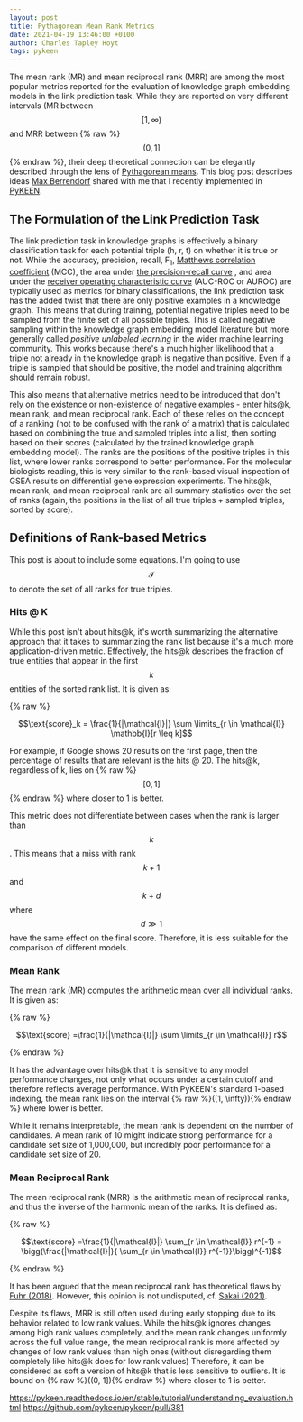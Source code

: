 ```yaml
---
layout: post
title: Pythagorean Mean Rank Metrics
date: 2021-04-19 13:46:00 +0100
author: Charles Tapley Hoyt
tags: pykeen
---
```

The mean rank (MR) and mean reciprocal rank (MRR) are among the most popular metrics reported for the evaluation of
knowledge graph embedding models in the link prediction task. While they are reported on very different intervals
(MR between $$[1,\infty)$$ and MRR between {% raw %}$$(0, 1]$${% endraw %}, their deep theoretical
connection can be elegantly described through the lens
of [Pythagorean means](https://en.wikipedia.org/wiki/Pythagorean_means). This blog post describes
ideas [Max Berrendorf](https://github.com/mberr) shared with me that I recently implemented in
[PyKEEN](https://github.com/pykeen/).

## The Formulation of the Link Prediction Task

The link prediction task in knowledge graphs is effectively a binary classification task for each potential triple
(h, r, t) on whether it is true or not. While the accuracy, precision, recall, F<sub>1</sub>,
[Matthews correlation coefficient](https://en.wikipedia.org/wiki/Matthews_correlation_coefficient) (MCC), the area under
[the precision-recall curve](https://scikit-learn.org/stable/modules/generated/sklearn.metrics.precision_recall_curve.html)
, and area under
the [receiver operating characteristic curve](https://en.wikipedia.org/wiki/Receiver_operating_characteristic)
(AUC-ROC or AUROC) are typically used as metrics for binary classifications, the link prediction task has the added
twist that there are only positive examples in a knowledge graph. This means that during training, potential negative
triples need to be sampled from the finite set of all possible triples. This is called negative sampling within the
knowledge graph embedding model literature but more generally called *positive unlabeled learning* in the wider machine
learning community. This works because there's a much higher likelihood that a triple not already in the knowledge graph
is negative than positive. Even if a triple is sampled that should be positive, the model and training algorithm should
remain robust.

This also means that alternative metrics need to be introduced that don't rely on the existence or non-existence of
negative examples - enter hits@k, mean rank, and mean reciprocal rank. Each of these relies on the concept of a
ranking (not to be confused with the rank of a matrix) that is calculated based on combining the true and sampled
triples into a list, then sorting based on their scores (calculated by the trained knowledge graph embedding model). The
ranks are the positions of the positive triples in this list, where lower ranks correspond to better performance. For
the molecular biologists reading, this is very similar to the rank-based visual inspection of GSEA results on
differential gene expression experiments. The hits@k, mean rank, and mean reciprocal rank are all summary statistics
over the set of ranks (again, the positions in the list of all true triples + sampled triples, sorted by score).

## Definitions of Rank-based Metrics

This post is about to include some equations. I'm going to use $$\mathcal{I}$$ to denote the set of all ranks for true
triples.

### Hits @ K

While this post isn't about hits@k, it's worth summarizing the alternative approach that it takes to summarizing the
rank list because it's a much more application-driven metric. Effectively, the hits@k describes the fraction of true
entities that appear in the first $$k$$ entities of the sorted rank list. It is given as:

{% raw %}

$$\text{score}_k = \frac{1}{|\mathcal{I}|} \sum \limits_{r \in \mathcal{I}} \mathbb{I}[r \leq k]$$

For example, if Google shows 20 results on the first page, then the percentage of results that are relevant is the hits
@ 20. The hits@k, regardless of k, lies on {% raw %}$$[0,1]$${% endraw %} where closer to 1 is better.

This metric does not differentiate between cases when the rank is larger than $$k$$. This means that a miss with rank
$$k+1$$ and $$k+d$$ where $$d \gg 1$$ have the same effect on the final score. Therefore, it is less suitable for the
comparison of different models.

### Mean Rank

The mean rank (MR) computes the arithmetic mean over all individual ranks. It is given as:

{% raw %}

$$\text{score} =\frac{1}{|\mathcal{I}|} \sum \limits_{r \in \mathcal{I}} r$$

{% endraw %}

It has the advantage over hits@k that it is sensitive to any model performance changes, not only what occurs under a
certain cutoff and therefore reflects average performance. With PyKEEN's standard 1-based indexing, the mean rank lies
on the interval {% raw %}\([1, \infty)\){% endraw %} where lower is better.

While it remains interpretable, the mean rank is dependent on the number of candidates. A mean rank of 10 might indicate
strong performance for a candidate set size of 1,000,000, but incredibly poor performance for a candidate set size of
20.

### Mean Reciprocal Rank

The mean reciprocal rank (MRR) is the arithmetic mean of reciprocal ranks, and thus the inverse of the harmonic mean of
the ranks. It is defined as:

{% raw %}

$$\text{score} =\frac{1}{|\mathcal{I}|} \sum_{r \in \mathcal{I}} r^{-1} = \bigg(\frac{|\mathcal{I}|}{ \sum_{r \in
\mathcal{I}} r^{-1}}\bigg)^{-1}$$

{% endraw %}

It has been argued that the mean reciprocal rank has theoretical flaws by
[Fuhr (2018)](https://pykeen.readthedocs.io/en/latest/references.html#fuhr2018). However, this opinion is not
undisputed, cf. [Sakai (2021)](https://pykeen.readthedocs.io/en/latest/references.html#sakai2021).

Despite its flaws, MRR is still often used during early stopping due to its behavior related to low rank values. While
the hits@k ignores changes among high rank values completely, and the mean rank changes uniformly across the full value
range, the mean reciprocal rank is more affected by changes of low rank values than high ones
(without disregarding them completely like hits@k does for low rank values)
Therefore, it can be considered as soft a version of hits@k that is less sensitive to outliers. It is bound on {% raw
%}\((0, 1]\){% endraw %} where closer to 1 is better.

https://pykeen.readthedocs.io/en/stable/tutorial/understanding_evaluation.html
https://github.com/pykeen/pykeen/pull/381
